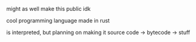 might as well make this public idk

cool programming language made in rust

is interpreted, but planning on making it source code -> bytecode -> stuff
